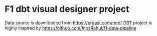# F1 dbt visual designer project

Data source is downloaded from https://ergast.com/mrd/
DBT project is highly inspired by https://github.com/InosRahul/f1-data-pipeline
